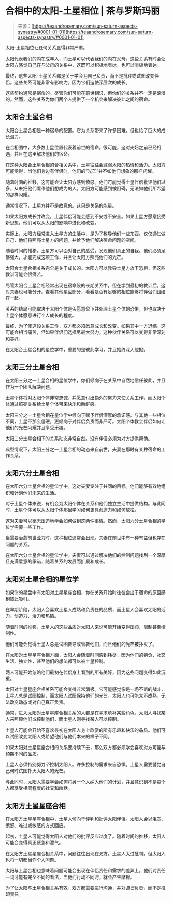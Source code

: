<!--yml

category: 未分类

date: 2024-06-12 18:22:16

-->

# 合相中的太阳-土星相位 | 茶与罗斯玛丽

> 来源：[https://teaandrosemary.com/sun-saturn-aspects-synastry/#0001-01-01](https://teaandrosemary.com/sun-saturn-aspects-synastry/#0001-01-01)

太阳-土星相位让任何关系显得非常严肃。

太阳代表我们的内在成年人，而土星可以代表我们的内在父母。这些关系有时会让太阳方感觉自己在与父母的关系中，这既可以积极地表达，也可以消极地表达。

最终，这些太阳-土星关系都是关于学会为自己负责，而不是批评或试图改变伴侣。这些关系可能非常有影响力，因为它们迫使深层次的成长。

这些契约通常是宿命的。尽管你们可能在前世相识，但你们的关系并不一定是浪漫的。然而，这些关系为你们两个人提供了一个机会来解决彼此之间的宿命。

## 太阳合土星合相

太阳合土星合相是一种宿命的配置。它为关系带来了许多困难，但也给了巨大的成长潜力。

在合相图中，大多数土星位置代表着前世的宿命。很可能，这对夫妇之前已经相遇，并且在这里解决他们的宿命。

在这种太阳合土星合相的合相关系中，土星往往会减弱太阳的热情和活力。太阳方可能觉得，当他们身边有伴侣时，他们的“光芒”并不如他们想象的那样闪耀。

随着时间的推移，这可能会让太阳方感到愤怒。他们可能觉得土星伴侣批评他们过多，从未把他们看作他们想成为的人。太阳方可能感到被阻碍，无法如他们所希望的那样闪耀。

通常情况下，土星方并不是故意的。这只是关系的能量。

如果太阳方成长并改变，土星伴侣可能会感到不安或不安全。如果土星方愿意接受新思想，他们可以从太阳的影响中进化和改变。

实际上，太阳方经常进入土星方的生活中，是为了教导他们一些东西。仅仅通过做自己，他们将照亮土星方的问题，并给予他们解决宿命问题的空间。

随着时间的推移，土星方可以面对自己的感受，发现他们真正的自我。他们必须足够强大，才能完成这项工作，并且让太阳方照亮他们的光芒。

太阳合土星合相关系完全是关于成长的。太阳方可以教导土星方放下恐惧，但这些教训可能会很痛苦。

尽管太阳合土星合相经常出现在宿命般的长期关系中，但在学到最初的教训后，这对夫妻也可能分开。查看其他星盘部分，看看是否有足够的相位能够将伴侣们团结在一起。

关系的结局可能取决于太阳个体是否愿意留下并处理土星个体的恐惧，但也取决于土星个体愿意进行个人成长的程度。

最终，为了使这段关系工作，双方都必须愿意成长和改变。如果其中一方退缩，这可能会相当痛苦，但如果伴侣们选择尽最大努力，这种伙伴关系可以变得非常深刻和美好。

在太阳合土星合相的星位学中，重要的是彼此学习，并且始终深入挖掘。

## 太阳三分土星合相

在太阳三分之一土星合相的星位学中，你们倾向于在关系中自然地信任彼此，并且作为一个团队解决问题。

土星个体将对太阳个体非常忠诚，并愿意付出额外的努力来使关系工作，而太阳个体通过照亮关系给土星个体带来快乐和新鲜感。

太阳三分之一土星合相在星位学中倾向于赋予伴侣深厚的承诺感。与其他一些相位不同，土星不那么僵硬，更倾向于对伴侣负责而非严苛。太阳个体教会伴侣如何让他们的光芒闪耀并且享受乐趣。

太阳三分土星合相下的关系动态非常自然。没有伴侣必须为对方提供帮助。

典型情况下，太阳三分之一土星合相的动态来自前世，夫妻在那时有某种宿命的工作关系。

## 太阳六分土星合相

在太阳六分土星合相的星位学中，这对夫妻专注于共同的目标。他们能够有效地组织和计划他们未来的生活。

对于土星个体来说，有机会为太阳个体在关系和他们独立生活中提供结构。与此同时，土星个体可以从太阳个体那里学习如何更具创造力和如何放松。

这对夫妻可以毫无压迫地学会如何做到这两件事情。然而，太阳六分土星合相的星位学需要一些工作。

当需要治愈前世业力时，这种相位通常会出现。夫妻在前世中有一种有益但也存在问题的关系。

在太阳六分土星合相的星位学中，夫妻可以通过解决他们的控制问题找到一个深厚且充满爱意的承诺，随着关系的发展而扩展和成长。

## 太阳对土星合相的星位学

如果你的星盘中有太阳对土星星座合相，你在关系开始时往往会出于宿命的原因感到彼此吸引。

在早期阶段，太阳人会喜欢土星人成熟和负责任的品质，而土星人会喜欢太阳的活力、创造力、活力和热情。

随着时间的推移，土星人的这些品质对太阳人来说可能开始变得压抑、限制甚至控制性。

他们可能会觉得土星人总是试图教导或管教他们，而且他们的光芒被扑灭了。

在太阳对土星星座合相方面，太阳人会随着时间感到耗尽，因为他们的抱负、社交生活、独立性，甚至他们的想法都可以被土星控制。

两人可能开始忽略他们最初在伴侣身上看到的所有美好，因为这些问题变得如此沉重。

太阳对土星星座合相关系可能会变得非常消极。它可能感觉像是一场不断的战斗，土星人总是试图控制，而太阳人试图保持他们的光芒。太阳人也可能太不成熟，无法改变动态或对自己真正负责。

通常，进入太阳对土星星座合相关系的人都是在寻求填补某些角色。太阳人寻找某人来照顾他们或控制他们，而土星人则寻找某人可以控制。

土星人可能会开始不喜欢最初在太阳人身上欣赏的所有乐趣和快乐的品质。他们可以试图改变太阳人或希望他们与他们本来的样子不同。

如果太阳对土星星座合相的关系要持续下去，那么双方都必须学会喜欢对方可能与预期不同的品质。

土星人必须特别努力*不*控制太阳人。许多控制的需求来自恐惧。土星人需要警觉自己何时试图扑灭太阳人的光芒。

与此同时，太阳人需要学会如何将另一个人纳入他们的计划，并且意识到不是每个人都享受相同程度的社交和幽默。

## 太阳方土星星座合相

在太阳方土星星座合相中，土星人倾向于评判和批评太阳伴侣。太阳人会以沮丧、愤怒、难过或敏感的方式回应。

起初，土星人可能觉得太阳人对他们的批评反应过度了。随着时间的推移，太阳人可能会变得真正疲惫和泄气。

在太阳方土星星座合相关系中，问题往往出现在双方。土星人太过批判，但太阳人也将一切都当作个人问题。

太阳与土星合相也意味着问题可能会出现在伴侣责任和需求的差异上。他们对责任一词可能有完全不同的看法，当他们行动不同时，就会产生摩擦。

为了让太阳与土星合相关系有效，双方都需要进行沟通，并对*自己*负责，而不是推卸责任。
